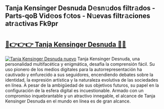 ## Tanja Kensinger Desnuda D𝚎sn𝚞dos filtr𝚊dos - Parts-qoB Vid𝚎os f𝚘tos - N𝚞evas filtr𝚊ciones atr𝚊ctivas Fk9pr

# <h2><a href="http://mbaacua.tromn.icu/?c=Tanja+Kensinger+Desnuda">🔗👉👉👉 Tanja Kensinger Desnuda 🔗🔗</a></h2>

[![Tanja Kensinger Desnuda nuevo](https://i.imgur.com/pEAQMta.gif)](http://mbaacua.tromn.icu/?c=Tanja+Kensinger+Desnuda)
Tanja Kensinger Desnuda, una personalidad multifacética y enigmática, desafía la comprensión fácil. Su uso pionero de los medios digitales para la autorrepresentación ha cautivado y enfurecido a sus seguidores, encendiendo debates sobre la identidad, la expresión artística y la naturaleza evolutiva de las sociedades en línea. A pesar de la ambigüedad de sus objetivos futuros, su papel en la configuración de la esfera digital es incuestionable. Armado con un compromiso inquebrantable y un atractivo innegable, el alcance de Tanja Kensinger Desnuda en el mundo en línea es de gran alcance.
